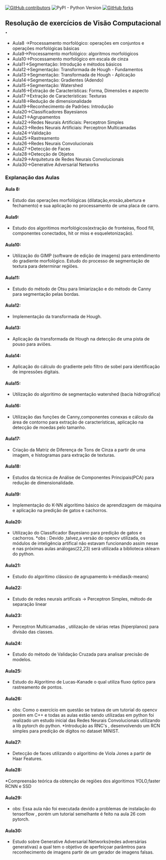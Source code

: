[![GitHub contributors](https://img.shields.io/github/contributors/AlexeiAS/AulasVC?color=green)](https://github.com/AlexeiAS/AulasVC/graphs/contributors)
![PyPI - Python Version](https://img.shields.io/pypi/pyversions/Django?color=green)
[![GitHub forks](https://img.shields.io/github/forks/AlexeiAS/AulasVC?logoColor=green&style=social)](https://github.com/AlexeiAS/AulasVC/network/members)


## Resolução de exercícios de Visão Computacional .

* Aula8 ->Processamento morfológico: operações em conjuntos e operações morfológicas básicas
* Aula9->Processamento morfológico: algoritmos morfológicos
* Aula10->Processamento morfológico em escala de cinza
* Aula11->Segmentação: Introdução e métodos básicos
* Aula12->Segmentação: Transformada de Hough - Fundamentos
* Aula13->Segmentação: Transformada de Hough - Aplicação
* Aula14->Segmentação: Gradientes (Adendo)
* Aula15->Segmentação: Watershed
* Aula16->Extração de Características: Forma, Dimensões e aspecto
* Aula17->Extração de Características: Texturas
* Aula18->Redução de dimensionalidade
* Aula19->Reconhecimento de Padrões: Introdução 
* Aula20->Classificadores Bayesianos
* Aula21->Agrupamentos
* Aula22->Redes Neurais Artificiais: Perceptron Simples 
* Aula23->Redes Neurais Artificiais: Perceptron Multicamadas
* Aula24->Validação
* Aula25->Rastreamento 
* Aula26->Redes Neurais Convolucionais
* Aula27->Detecção de Faces 
* Aula28->Detecção de Objetos
* Aula29->Arquitetura de Redes Neurais Convolucionais
* Aula30->Generative Adversarial Networks 

### Explanação das Aulas
#### Aula 8:
* Estudo das operações morfológicas (dilatação,erosão,abertura e fechamento)  e sua aplicação no
processamento de uma placa de carro.
#### Aula9:
* Estudo dos algoritimos morfológicos(extração de fronteiras, flood fill, componentes conectados,
hit or miss e esqueletonização).

#### Aula10:
* Utilização do GIMP (software de edição de imagens) para entendimento do gradiente morfológico. 
Estudo do processo de segmentação de textura para determinar regiões.

#### Aula11:
* Estudo do método de Otsu para limiarização e do método de Canny para segmentação pelas bordas.

#### Aula12:
* Implementação da transformada de Hough.

#### Aula13:
* Aplicação da transformada de Hough na detecção de uma pista de pouso para aviões.

#### Aula14:
* Aplicação do cálculo do gradiente pelo filtro de sobel para identificação de impressões digitais.

#### Aula15:
* Utilização do algoritimo de segmentação watershed (bacia hidrográfica)

#### Aula16:
* Utilização das funções de Canny,componentes conexas e cálculo da área de contorno para extração de características, 
aplicação na detecção de moedas pelo tamanho.

#### Aula17:
* Criação da Matriz de Diferença de Tons de Cinza a partir de uma imagem, e histogramas para extração de texturas.

#### Aula18:
* Estudos da técnica de Análise de Componentes Principais(PCA) para redução de dimensionalidade.

#### Aula19:
* Implementação do K-NN algoritimo básico de aprendizagem de máquina e aplicação na predição de gatos e cachorros.

#### Aula20:
* Utilização do Classificador Bayesiano para predição de gatos e cachorros.
*obs : Devido ,talvez,a versão do opencv utilizada, os módulos de inteligência artifical não estavam funcionando 
assim nesse e nas próximas aulas análogas(22,23) será utilizada a biblioteca sklearn do python.

#### Aula21:
* Estudo do algoritimo clássico de agrupamento k-médias(k-means)

#### Aula22:
* Estudo de redes neurais artificais -> Perceptron Simples, método de separação linear

#### Aula23:
* Perceptron Multicamadas , utilização de várias retas (hiperplanos) para divisão das classes.

#### Aula24:
* Estudo do método de Validação Cruzada para analisar precisão de modelos.

#### Aula25:
* Estudo do Algoritimo de Lucas-Kanade o qual utiliza fluxo óptico para rastreamento de pontos.

#### Aula26:
* obs: Como o exercício em questão se tratava de um tutorial do opencv porém em C++ e todas as aulas estão sendo 
utilizadas em python foi realizado um estudo inicial das Redes Neurais Convolucionais utilizando a lib pytorch do python.
*Introdução as RNC's , desenvolvendo um RCN simples para predição de dígitos no dataset MINIST.

#### Aula27:
* Detecção de faces utilizando o algoritimo de Viola Jones a partir de Haar Features.

#### Aula28:
*Compreensão teórica da obtenção de regiões dos algoritimos YOLO,faster RCNN  e SSD

#### Aula29:
* obs: Essa aula não foi executada devido a problemas de instalação do tensorflow , porém um tutorial semelhante é feito na aula 26 
com pytorch.

#### Aula30:
* Estudo sobre Generative Adversarial Networks(redes adversárias generativas) a qual tem o objetivo de aperfeiçoar parâmtros para 
reconhecimento de imagens partir de um gerador de imagens falsas.
